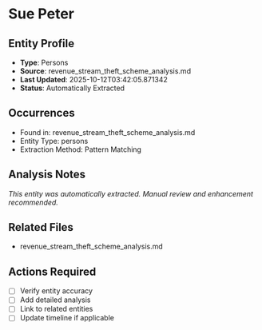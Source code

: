 # Sue Peter

## Entity Profile
- **Type**: Persons
- **Source**: revenue_stream_theft_scheme_analysis.md
- **Last Updated**: 2025-10-12T03:42:05.871342
- **Status**: Automatically Extracted

## Occurrences
- Found in: revenue_stream_theft_scheme_analysis.md
- Entity Type: persons
- Extraction Method: Pattern Matching

## Analysis Notes
*This entity was automatically extracted. Manual review and enhancement recommended.*

## Related Files
- revenue_stream_theft_scheme_analysis.md

## Actions Required
- [ ] Verify entity accuracy
- [ ] Add detailed analysis
- [ ] Link to related entities
- [ ] Update timeline if applicable
